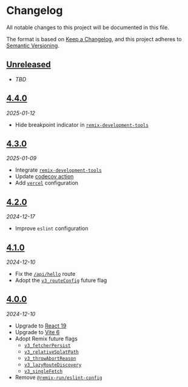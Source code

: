 # Changelog

All notable changes to this project will be documented in this file.

The format is based on [Keep a Changelog][keep-a-changelog],
and this project adheres to [Semantic Versioning][semver].

<!-- ## [X.Y.Z]
_YYYY-MM-DD_

### Added

-   TODO

### Changed

-   TODO

### Deprecated

-   TODO

### Removed

-   TODO

### Fixed

-   TODO

### Security

-   TODO -->

## [Unreleased]

- _TBD_

## [4.4.0][4.4.0]

_2025-01-12_

- Hide breakpoint indicator in [`remix-development-tools`][remix-development-tools]

## [4.3.0][4.3.0]

_2025-01-09_

- Integrate [`remix-development-tools`][remix-development-tools]
- Update [codecov action][codecov-action]
- Add [`vercel`][vercel-config] configuration

## [4.2.0][4.2.0]

_2024-12-17_

- Improve `eslint` configuration

## [4.1.0][4.1.0]

_2024-12-10_

- Fix the [`/api/hello`][api-hello] route
- Adopt the [`v3_routeConfig`][v3-routeConfig] future flag

## [4.0.0][4.0.0]

_2024-12-10_

- Upgrade to [React 19][react-19]
- Upgrade to [Vite 6][vite-6]
- Adopt Remix future flags
    - [`v3_fetcherPersist`][v3-fetcherPersist]
    - [`v3_relativeSplatPath`][v3-relativeSplatPath]
    - [`v3_throwAbortReason`][v3-throwAbortReason]
    - [`v3_lazyRouteDiscovery`][v3-lazyRouteDiscovery]
    - [`v3_singleFetch`][v3-singleFetch]
- Remove [`@remix-run/eslint-config`][remix-run-eslint-config]

[unreleased]: https://github.com/bradgarropy/remix-starter/compare/v4.4.0...HEAD
[4.4.0]: https://github.com/bradgarropy/remix-starter/releases/tag/v4.4.0
[4.3.0]: https://github.com/bradgarropy/remix-starter/releases/tag/v4.3.0
[4.2.0]: https://github.com/bradgarropy/remix-starter/releases/tag/v4.2.0
[4.1.0]: https://github.com/bradgarropy/remix-starter/releases/tag/v4.1.0
[4.0.0]: https://github.com/bradgarropy/remix-starter/releases/tag/v4.0.0
[keep-a-changelog]: https://keepachangelog.com
[semver]: https://semver.org
[react-19]: https://react.dev/blog/2024/12/05/react-19
[vite-6]: https://vite.dev/blog/announcing-vite6
[v3-fetcherPersist]: https://remix.run/docs/en/main/start/future-flags#v3_fetcherpersist
[v3-relativeSplatPath]: https://remix.run/docs/en/main/start/future-flags#v3_relativesplatpath
[v3-throwAbortReason]: https://remix.run/docs/en/main/start/future-flags#v3_throwabortreason
[v3-lazyRouteDiscovery]: https://remix.run/docs/en/main/start/future-flags#v3_lazyroutediscovery
[v3-singleFetch]: https://remix.run/docs/en/main/start/future-flags#v3_singlefetch
[v3-routeConfig]: https://remix.run/docs/en/main/start/future-flags#v3_routeconfig
[remix-run-eslint-config]: https://remix.run/docs/en/main/start/future-flags#remix-runeslint-config
[api-hello]: https://remix-starter-bradgarropy.vercel.app/api/hello
[remix-development-tools]: https://remix-development-tools.fly.dev
[codecov-action]: https://github.com/codecov/codecov-action
[vercel-config]: https://vercel.com/docs/projects/project-configuration
